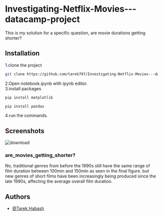 # Investigating-Netflix-Movies---datacamp-project
This is my solution for a specific question, are movie durations getting shorter?
## Installation

1.clone the project

```bash
git clone https://github.com/tarek797/Investigating-Netflix-Movies---datacamp-project.git
```
2.Open notebook.ipynb with ipynb editor.\
3.install packages
```bash
pip install matplotlib
```
```bash
pip install pandas
```
4.run the commands.

## Screenshots

![download](https://user-images.githubusercontent.com/109636467/180387853-6a7e5318-6dc1-489e-afdd-1f4dac752d33.png)

### are_movies_getting_shorter?
No, traditional genres from before the 1990s still have the same range of film duration between 100min and 150min as seen in the final figure. but new genres of short films have been increasingly being produced since the late 1990s, affecting the average overall film duration.

## Authors

- [@Tarek Habash](https://github.com/tarek797)
